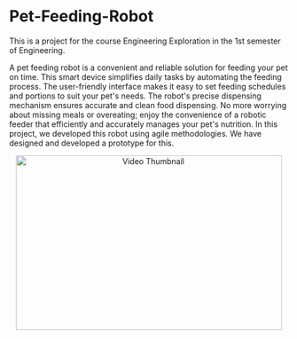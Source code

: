 # Pet-Feeding-Robot

This is a project for the course Engineering Exploration in the 1st semester of Engineering.

A pet feeding robot is a convenient and reliable solution for feeding your pet on time. This smart device simplifies daily tasks by automating the feeding process. The user-friendly interface makes it easy to set feeding schedules and portions to suit your pet's needs. The robot's precise dispensing mechanism ensures accurate and clean food dispensing. No more worrying about missing meals or overeating; enjoy the convenience of a robotic feeder that efficiently and accurately manages your pet's nutrition. In this project, we developed this robot using agile methodologies. We have designed and developed a prototype for this.




  <p align="center">
    <a href="https://www.youtube.com/watch?v=KT8AcLec69c" target="_blank">
      <img src="https://img.youtube.com/vi/KT8AcLec69c/0.jpg" alt="Video Thumbnail" width="480" height="315">
    </a>
  </p>






